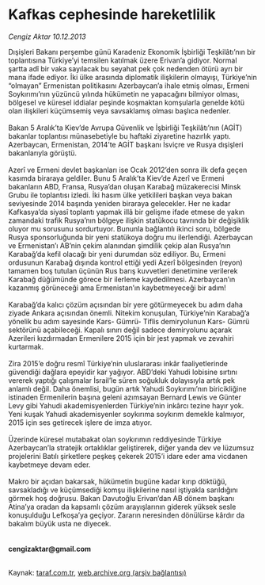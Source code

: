 # Kafkas cephesinde hareketlilik

*Cengiz Aktar 10.12.2013*

<div class="yazi">Dışişleri Bakanı perşembe günü Karadeniz Ekonomik İşbirliği Teşkilâtı’nın bir toplantısına Türkiye’yi temsilen katılmak üzere Erivan’a gidiyor. Normal şartta adî bir vaka sayılacak bu seyahat pek çok nedenden ötürü ayrı bir mana ifade ediyor. İki ülke arasında diplomatik ilişkilerin olmayışı, Türkiye’nin “olmayan” Ermenistan politikasını Azerbaycan’a ihale etmiş olması, Ermeni Soykırımı’nın yüzüncü yılında hükümetin ne yapacağını bilmiyor olması, bölgesel ve küresel iddialar peşinde koşmaktan komşularla genelde kötü olan ilişkileri küçümsemiş veya savsaklamış olması başlıca nedenler.<br/><br/>Bakan 5 Aralık’ta Kiev’de Avrupa Güvenlik ve İşbirliği Teşkilâtı’nın (AGİT) bakanlar toplantısı münasebetiyle bu haftaki ziyaretine hazırlık yaptı. Azerbaycan, Ermenistan, 2014’te AGİT başkanı İsviçre ve Rusya dışişleri bakanlarıyla görüştü.<br/><br/>Azerî ve Ermeni devlet başkanları ise Ocak 2012’den sonra ilk defa geçen kasımda biraraya geldiler. Bunu 5 Aralık’ta Kiev’de Azerî ve Ermeni bakanların ABD, Fransa, Rusya’dan oluşan Karabağ müzakerecisi Minsk Grubu ile toplantısı izledi. İki hasım ülke yetkilileri başkan veya bakan seviyesinde 2014 başında yeniden biraraya gelecekler. Her ne kadar Kafkasya’da siyasî toplantı yapmak illâ bir gelişme ifade etmese de yakın zamandaki trafik Rusya’nın bölgeye ilişkin statükocu tavrında bir değişiklik oluyor mu sorusunu sordurtuyor. Bununla bağlantılı ikinci soru, bölgede Rusya sponsorluğunda bir yeni statükoya doğru mu ilerlendiği. Azerbaycan ve Ermenistan’ı AB’nin çekim alanından şimdilik çekip alan Rusya’nın Karabağ’da kefil olacağı bir yeni durumdan söz ediliyor. Bu, Ermeni ordusunun Karabağ dışında kontrol ettiği yedi Azerî bölgesinden (reyon) tamamen boş tutulan üçünün Rus barış kuvvetleri denetimine verilerek Karabağ düğümünde görece bir ilerleme kaydedilmesi. Azerbaycan’ın kazanmış görüneceği ama Ermenistan’ın kaybetmeyeceği bir adım!<br/><br/>Karabağ’da kalıcı çözüm açısından bir yere götürmeyecek bu adım daha ziyade Ankara açısından önemli. Nitekim konuşulan, Türkiye’nin Karabağ’a yönelik bu adım sayesinde Kars- Gümrü- Tiflis demiryolunun Kars- Gümrü sektörünü açabileceği. Kapalı sınırı değil sadece demiryolunu açarak Azerileri kızdırmadan Ermenilere 2015 için bir jest yapmak ve zevahiri kurtarmak.<br/><br/>Zira 2015’e doğru resmî Türkiye’nin uluslararası inkâr faaliyetlerinde güvendiği dağlara epeyidir kar yağıyor. ABD’deki Yahudi lobisine sırtını vererek yaptığı çalışmalar İsrail’le süren soğukluk dolayısıyla artık pek anlamlı değil. Daha önemlisi, bugün artık Yahudi Soykırımı’nın biricikliğine istinaden Ermenilerin başına geleni azımsayan Bernard Lewis ve Günter Levy gibi Yahudi akademisyenlerden Türkiye’nin inkârcı tezine hayır yok. Yeni kuşak Yahudi akademisyenler soykırıma soykırım demekle kalmıyor, 2015 için ses getirecek işlere de imza atıyor.<br/><br/>Üzerinde küresel mutabakat olan soykırımın reddiyesinde Türkiye Azerbaycan’la stratejik ortaklıklar geliştirerek, diğer yanda dev ve lüzumsuz projelerini Batılı şirketlere peşkeş çekerek 2015’i idare eder ama vicdanen kaybetmeye devam eder.<br/><br/>Makro bir açıdan bakarsak, hükümetin bugüne kadar kırıp döktüğü, savsakladığı ve küçümsediği komşu ilişkilerine nasıl iştiyakla sarıldığını görmek hoş doğrusu. Bakan Davutoğlu Erivan’dan AB dönem başkanı Atina’ya oradan da kapsamlı çözüm arayışlarının giderek yüksek sesle konuşulduğu Lefkoşa’ya geçiyor. Zararın neresinden dönülürse kârdır da bakalım büyük usta ne diyecek.<br/><br/><br/><b>cengizaktar@gmail.com<br/></b><br/>
</div>

Kaynak: [taraf.com.tr](m), [web.archive.org (arşiv bağlantısı)](http://web.archive.org/web/20131216050400/http://taraf.com.tr:80/cengiz-aktar/makale-kafkas-cephesinde-hareketlilik.htm)
